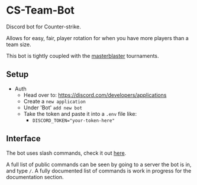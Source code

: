 CS-Team-Bot
===

Discord bot for Counter-strike.

Allows for easy, fair, player rotation for when you have more players than a team size. 

This bot is tightly coupled with the [masterblaster](https://app.masterblaster.gg/) tournaments.

Setup
---

- Auth
  - Head over to: https://discord.com/developers/applications
  - Create a `new application`
  - Under 'Bot' `add new bot`
  - Take the token and paste it into a `.env` file like:
    - `DISCORD_TOKEN="your-token-here"`

Interface
---
The bot uses slash commands, check it out [here](https://support.discord.com/hc/en-us/articles/1500000368501-Slash-Commands-FAQ).

A full list of public commands can be seen by going to a server the bot is in, and type `/`.
A fully documented list of commands is work in progress for the documentation section.
